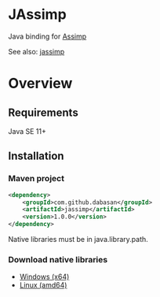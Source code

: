 # JAssimp

Java binding for [Assimp](https://github.com/assimp/assimp)

See also: [jassimp](https://github.com/assimp/assimp/tree/master/port/jassimp)

# Overview

## Requirements

Java SE 11+

## Installation

### Maven project

```xml
<dependency>
    <groupId>com.github.dabasan</groupId>
    <artifactId>jassimp</artifactId>
    <version>1.0.0</version>
</dependency>
```

Native libraries must be in java.library.path.

### Download native libraries

- [Windows (x64)](https://github.com/Dabasan/JAssimp/releases/download/v1.0.0/windows_bin.zip)
- [Linux (amd64)](https://github.com/Dabasan/JAssimp/releases/download/v1.0.0/linux_bin.tar.gz)

